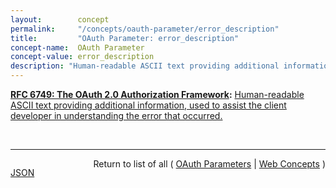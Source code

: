 ```yaml
---
layout:        concept
permalink:     "/concepts/oauth-parameter/error_description"
title:         "OAuth Parameter: error_description"
concept-name:  OAuth Parameter
concept-value: error_description
description: "Human-readable ASCII text providing additional information, used to assist the client developer in understanding the error that occurred."
---
```


**[RFC 6749: The OAuth 2.0 Authorization Framework](/specs/IETF/RFC/6749 "The OAuth 2.0 authorization framework enables a third-party application to obtain limited access to an HTTP service, either on behalf of a resource owner by orchestrating an approval interaction between the resource owner and the HTTP service, or by allowing the third-party application to obtain access on its own behalf. This specification replaces and obsoletes the OAuth 1.0 protocol described in RFC 5849."):** [Human-readable ASCII text providing additional information, used to assist the client developer in understanding the error that occurred.](http://tools.ietf.org/html/rfc6749#section-4.1.2.1 "Read documentation for OAuth Parameter &#34;error_description&#34;")

<br/>
<hr/>

<p style="float : left"><a href="./error_description.json" title="JSON representing this particular Web Concept value">JSON</a></p>
<p style="text-align: right">Return to list of all ( <a href="../oauth-parameters">OAuth Parameters</a> | <a href="../">Web Concepts</a> )</p>
